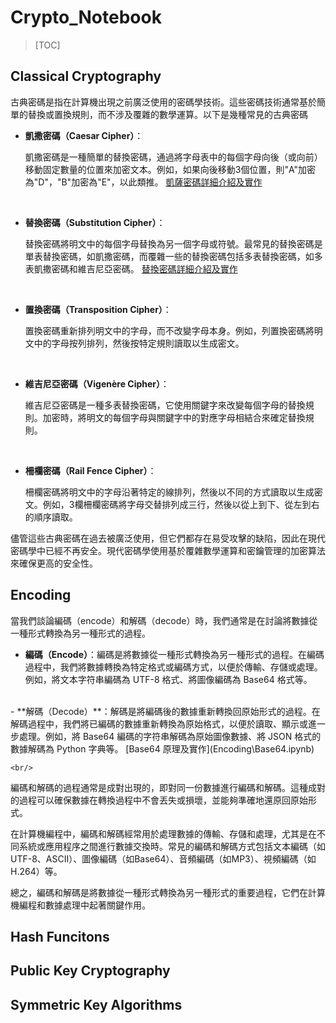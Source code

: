 # Crypto_Notebook
>[TOC]

## Classical Cryptography
古典密碼是指在計算機出現之前廣泛使用的密碼學技術。這些密碼技術通常基於簡單的替換或置換規則，而不涉及覆雜的數學運算。以下是幾種常見的古典密碼

- **凱撒密碼（Caesar Cipher）**：
    
    凱撒密碼是一種簡單的替換密碼，通過將字母表中的每個字母向後（或向前）移動固定數量的位置來加密文本。例如，如果向後移動3個位置，則"A"加密為"D"，"B"加密為"E"，以此類推。
    [凱薩密碼詳細介紹及實作](Classical\Caeser.ipynb)
    
    <br/>
- **替換密碼（Substitution Cipher）**：

    替換密碼將明文中的每個字母替換為另一個字母或符號。最常見的替換密碼是單表替換密碼，如凱撒密碼，而覆雜一些的替換密碼包括多表替換密碼，如多表凱撒密碼和維吉尼亞密碼。
    [替換密碼詳細介紹及實作](Classical\Substitution.ipynb)

    <br/>
- **置換密碼（Transposition Cipher）**：
  
    置換密碼重新排列明文中的字母，而不改變字母本身。例如，列置換密碼將明文中的字母按列排列，然後按特定規則讀取以生成密文。

    <br/>

- **維吉尼亞密碼（Vigenère Cipher）**：
  
    維吉尼亞密碼是一種多表替換密碼，它使用關鍵字來改變每個字母的替換規則。加密時，將明文的每個字母與關鍵字中的對應字母相結合來確定替換規則。

    <br/>

- **柵欄密碼（Rail Fence Cipher）**：
  
    柵欄密碼將明文中的字母沿著特定的線排列，然後以不同的方式讀取以生成密文。例如，3欄柵欄密碼將字母交替排列成三行，然後以從上到下、從左到右的順序讀取。

儘管這些古典密碼在過去被廣泛使用，但它們都存在易受攻擊的缺陷，因此在現代密碼學中已經不再安全。現代密碼學使用基於覆雜數學運算和密鑰管理的加密算法來確保更高的安全性。

## Encoding
當我們談論編碼（encode）和解碼（decode）時，我們通常是在討論將數據從一種形式轉換為另一種形式的過程。

- **編碼（Encode）**：編碼是將數據從一種形式轉換為另一種形式的過程。在編碼過程中，我們將數據轉換為特定格式或編碼方式，以便於傳輸、存儲或處理。例如，將文本字符串編碼為 UTF-8 格式、將圖像編碼為 Base64 格式等。     
<br/>
- **解碼（Decode）**：解碼是將編碼後的數據重新轉換回原始形式的過程。在解碼過程中，我們將已編碼的數據重新轉換為原始格式，以便於讀取、顯示或進一步處理。例如，將 Base64 編碼的字符串解碼為原始圖像數據、將 JSON 格式的數據解碼為 Python 字典等。
    [Base64 原理及實作](Encoding\Base64.ipynb)

    <br/>

編碼和解碼的過程通常是成對出現的，即對同一份數據進行編碼和解碼。這種成對的過程可以確保數據在轉換過程中不會丟失或損壞，並能夠準確地還原回原始形式。

在計算機編程中，編碼和解碼經常用於處理數據的傳輸、存儲和處理，尤其是在不同系統或應用程序之間進行數據交換時。常見的編碼和解碼方式包括文本編碼（如UTF-8、ASCII）、圖像編碼（如Base64）、音頻編碼（如MP3）、視頻編碼（如H.264）等。

總之，編碼和解碼是將數據從一種形式轉換為另一種形式的重要過程，它們在計算機編程和數據處理中起著關鍵作用。

## Hash Funcitons

## Public Key Cryptography
## Symmetric Key Algorithms